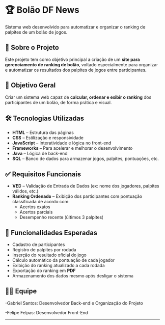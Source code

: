 
# 🏆 Bolão DF News

Sistema web desenvolvido para automatizar e organizar o ranking de palpites de um bolão de jogos.

## 📌 Sobre o Projeto

Este projeto tem como objetivo principal a criação de um **site para gerenciamento de ranking de bolão**, voltado especialmente para organizar e automatizar os resultados dos palpites de jogos entre participantes.

## 🎯 Objetivo Geral

Criar um sistema web capaz de **calcular, ordenar e exibir o ranking** dos participantes de um bolão, de forma prática e visual.

## 🛠️ Tecnologias Utilizadas

- **HTML** – Estrutura das páginas
- **CSS** – Estilização e responsividade
- **JavaScript** – Interatividade e lógica no front-end
- **Frameworks** – Para acelerar e melhorar o desenvolvimento
- **Java** – Lógica de back-end
- **SQL** – Banco de dados para armazenar jogos, palpites, pontuações, etc.

## ✅ Requisitos Funcionais

- **VED** – Validação de Entrada de Dados (ex: nome dos jogadores, palpites válidos, etc.)
- **Ranking Ordenado** – Exibição dos participantes com pontuação classificada de acordo com:
  - Acertos exatos
  - Acertos parciais
  - Desempenho recente (últimos 3 palpites)

## 🚀 Funcionalidades Esperadas

- Cadastro de participantes
- Registro de palpites por rodada
- Inserção do resultado oficial do jogo
- Cálculo automático da pontuação de cada jogador
- Exibição do ranking atualizado a cada rodada
- Exportação do ranking em **PDF**
- Armazenamento dos dados mesmo após desligar o sistema

## 👨‍💻 Equipe

-Gabriel Santos: Desenvolvedor Back-end e Organização do Projeto

-Felipe Felpas: Desenvolvedor Front-End

---


